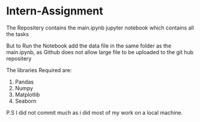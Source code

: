 # Intern-Assignment

The Repositery contains the main.ipynb jupyter notebook which contains all the tasks 

But to Run the Notebook add the data file in the same folder as the main.ipynb,  as Github does not allow large file to be uploaded to the git hub repositery 

The libraries Required are:
1. Pandas
2. Numpy
3. Matplotlib
4. Seaborn

P.S I did not commit much as i did most of my work on a local machine.
